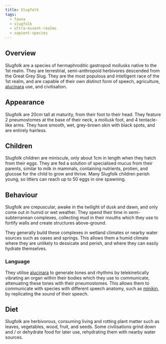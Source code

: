 ```yaml
---
title: Slugfolk
tags:
  - fauna
  - slugfolk
  - ultra-essent-realms
  - sapient-species
---
```

## Overview
Slugfolk are a species of hermaphroditic gastropod mollusks native to the 1st realm. They are terrestrial, semi-anthropoid herbivores descended from the Great Grey Slug. They are the most populous and intelligent race of the 1st realm, and are capable of their own distinct form of speech, agriculture, [alucinara](cosmology-1/alucinara.md) use, and civilisation.
## Appearance
Slugfolk are 20cm tall at maturity, from their foot to their head. They feature 2 pneumostomes at the base of their neck, a mollusk foot, and 4 tentacle-like arms. They have smooth, wet, grey-brown skin with black spots, and are entirely hairless.
## Children
Slugfolk children are miniscule, only about 1cm in length when they hatch from their eggs. They are fed a solution of specialised mucus from their parents, similar to milk in mammals, containing nutrients, protien, and glucose for the child to grow and thrive. Many Slugfolk children perish young, so litters can reach up to 50 eggs in one spawning.
## Behaviour
Slugfolk are crepuscular, awake in the twilight of dusk and dawn, and only come out in humid or wet weather. They spend their time in semi-subterranean complexes, collecting mud in their mouths which they use to fortify walls and create structures above-ground.

They generally build these complexes in wetland climates or nearby water sources such as oases and springs. This allows them a humid climate where they are unlikely to dessicate and perish, and where they can easily hydrate themselves.
### Language
They utilise [alucinara](cosmology-1/alucinara.md) to generate tones and rhythms by telekinetically vibrating an organ within their bodies which they use to communicate, attenuating these tones with their pneumostomes. This allows them to communicate with species with different speech anatomy, such as [minikin](fauna/minikin.md), by replicating the sound of their speech.
## Diet
Slugfolk are herbivorous, consuming living and rotting plant matter such as leaves, vegetables, wood, fruit, and seeds. Some civilisations grind down and / or dehydrate food for later use, rehydrating them with nearby water sources.